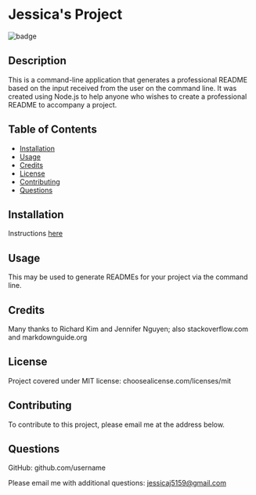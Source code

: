 
# Jessica's Project  
![badge](https://img.shields.io/badge/license-mit-blue.svg)

## Description
This is a command-line application that generates a professional README based on the input received from the user on the command line. It was created using Node.js to help anyone who wishes to create a professional README to accompany a project. 

## Table of Contents
* [Installation](#installation)
* [Usage](#usage)
* [Credits](#credits)
* [License](#license)
* [Contributing](#contributing)
* [Questions](#Questions)
  

## Installation
Instructions [here](https://drive.google.com/file/d/1MbPnj3QHqkBBLbrUctpNCseUl0qw1wIo/view)

## Usage
This may be used to generate READMEs for your project via the command line.

## Credits
Many thanks to Richard Kim and Jennifer Nguyen; also stackoverflow.com and markdownguide.org

## License
Project covered under MIT license: choosealicense.com/licenses/mit

## Contributing
To contribute to this project, please email me at the address below. 

## Questions  

GitHub: github.com/username 

Please email me with additional questions: jessicaj5159@gmail.com

